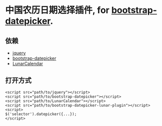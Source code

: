 # 中国农历日期选择插件, for [bootstrap-datepicker](https://github.com/uxsolutions/bootstrap-datepicker).

## 依赖

* [jquery](https://github.com/jquery/jquery)
* [bootstrap-datepicker](https://github.com/uxsolutions/bootstrap-datepicker)
* [LunarCalendar](https://github.com/zzyss86/LunarCalendar)

## 打开方式

```
<script src="path/to/jquery"></script>
<script src="path/to/bootstrap-datepicker"></script>
<script src="path/to/LunarCalendar"></script>
<script src="path/to/bootstrap-datepicker-lunar-plugin"></script>
<script>
$('selector').datepicker({...});
</script>
```
